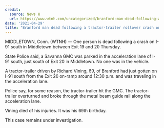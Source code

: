 ```yaml
---
credit:
  source: News 8
  url: https://www.wtnh.com/uncategorized/branford-man-dead-following-a-tractor-trailer-rollover-crash-on-i-91-south-in-middletown/
date: '2021-04-29'
title: "Branford man dead following a tractor-trailer rollover crash on I-91 south in Middletown"
---
```

MIDDLETOWN, Conn. (WTNH) — One person is dead following a crash on I-91 south in Middletown between Exit 19 and 20 Thursday.

State Police said, a Savanna GMC was parked in the acceleration lane of I-91 south, just south of Exit 20 in Middletown. No one was in the vehicle.

A tractor-trailer driven by Richard Vining, 69, of Branford had just gotten on I-91 south from the Exit 20 on-ramp around 12:30 p.m. and was traveling in the acceleration lane.

Police say, for some reason, the tractor-trailer hit the GMC. The tractor-trailer overturned and broke through the metal beam guide rail along the acceleration lane.

Vining died of his injuries. It was his 69th birthday.

This case remains under investigation.
